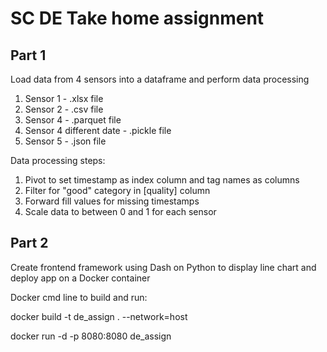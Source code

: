 # SC DE Take home assignment
## Part 1
Load data from 4 sensors into a dataframe and perform data processing
1. Sensor 1 - .xlsx file
2. Sensor 2 - .csv file
3. Sensor 4 - .parquet file
4. Sensor 4 different date - .pickle file
5. Sensor 5 - .json file

Data processing steps:
1. Pivot to set timestamp as index column and tag names as columns
2. Filter for "good" category in [quality] column
3. Forward fill values for missing timestamps
4. Scale data to between 0 and 1 for each sensor

## Part 2
Create frontend framework using Dash on Python to display line chart and deploy app on a Docker container

Docker cmd line to build and run:

docker build -t de_assign . --network=host

docker run -d -p 8080:8080 de_assign
